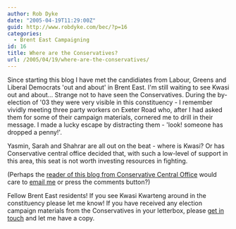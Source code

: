 ```yaml
---
author: Rob Dyke
date: "2005-04-19T11:29:00Z"
guid: http://www.robdyke.com/bec/?p=16
categories:
  - Brent East Campaigning
id: 16
title: Where are the Conservatives?
url: /2005/04/19/where-are-the-conservatives/
---
```

Since starting this blog I have met the candidiates from Labour, Greens and Liberal Democrats 'out and about' in Brent East. I'm still waiting to see Kwasi out and about... Strange not to have seen the Conservatives. During the by-election of '03 they were very visible in this constituency - I remember vividly meeting three party workers on Exeter Road who, after I had asked them for some of their campaign materials, cornered me to drill in their message. I made a lucky escape by distracting them - 'look! someone has dropped a penny!'.

Yasmin, Sarah and Shahrar are all out on the beat - where is Kwasi? Or has Conservative central office decided that, with such a low-level of support in this area, this seat is not worth investing resources in fighting.

(Perhaps the [reader of this blog from Conservative Central Office](http://www.comwifinet.com/becampaign/reader_conservative_central.jpg) would care to [email me](mailto://brent_east@robdyke.com) or press the comments button?)

Fellow Brent East residents! If you see Kwasi Kwarteng around in the constituency please let me know! If you have received any election campaign materials from the Conservatives in your letterbox, please [get in touch](mailto://brent_east@robdyke.com) and let me have a copy.